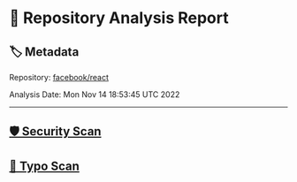 # 🧪 Repository Analysis Report

## 🏷️ Metadata

Repository:
[facebook/react](https://github.com/facebook/react)

Analysis Date:
Mon Nov 14 18:53:45 UTC 2022

---

## [🛡️ Security Scan](./security)


## [🚫 Typo Scan](./typos)



